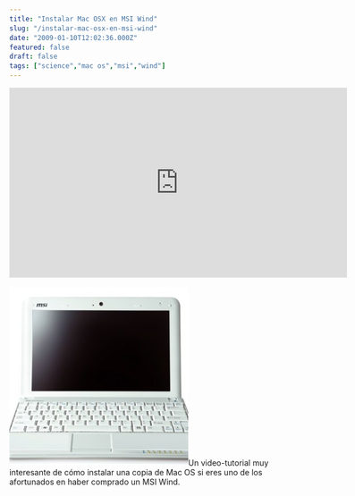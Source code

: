 ```yaml
---
title: "Instalar Mac OSX en MSI Wind"
slug: "/instalar-mac-osx-en-msi-wind"
date: "2009-01-10T12:02:36.000Z"
featured: false
draft: false
tags: ["science","mac os","msi","wind"]
---
```



<iframe allowfullscreen="" frameborder="0" height="340" src="http://www.youtube.com/embed/ZPYYJ0Bd_ik?feature=oembed" width="604"></iframe>

![msi-wind-21](./images/msi-wind-21_haw40j.jpg "msi-wind-21")Un video-tutorial muy interesante de cómo instalar una copia de Mac OS si eres uno de los afortunados en haber comprado un MSI Wind.



